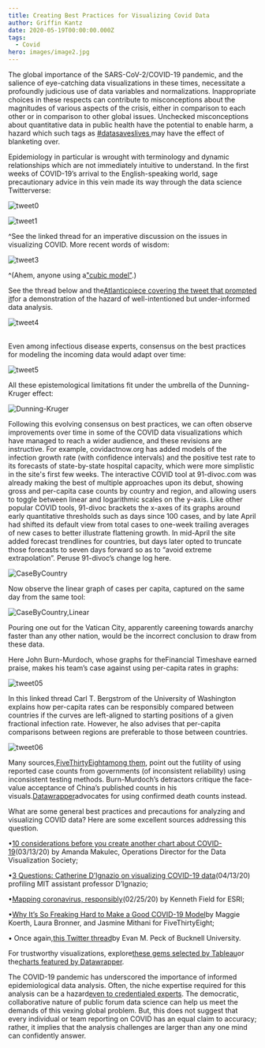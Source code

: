 ```yaml
---
title: Creating Best Practices for Visualizing Covid Data
author: Griffin Kantz
date: 2020-05-19T00:00:00.000Z
tags:
  - Covid
hero: images/image2.jpg
---
```

   The global importance of the SARS-CoV-2/COVID-19 pandemic, and the salience of eye-catching data visualizations in these times, necessitate a profoundly judicious use of data variables and normalizations. Inappropriate choices in these respects can contribute to misconceptions about the magnitudes of various aspects of the crisis, either in comparison to each other or in comparison to other global issues. Unchecked misconceptions about quantitative data in public health have the potential to enable harm, a hazard which such tags as [\#datasaveslives ](https://twitter.com/hashtag/datasaveslives?lang=en)may have the effect of blanketing over.

Epidemiology in particular is wrought with terminology and dynamic relationships which are not immediately intuitive to understand. In the first weeks of COVID-19’s arrival to the English-speaking world, sage precautionary advice in this vein made its way through the data science Twitterverse:

![tweet0](images/screen-shot-2020-05-19-at-6.40.06-am.png "tweet0")

![tweet1](images/screen-shot-2020-05-19-at-6.44.15-am.png "tweet1")

^See the linked thread for an imperative discussion on the issues in visualizing COVID. More recent words of wisdom:

![tweet3](images/screen-shot-2020-05-19-at-6.44.32-am.png "tweet3")

^(Ahem, anyone using a["cubic model"](https://twitter.com/bencasselman/status/1258136404363808769).)

See the thread below and the[Atlantic](https://www.theatlantic.com/technology/archive/2020/01/china-coronavirus-twitter/605644/)[piece covering the tweet that prompted it](https://www.theatlantic.com/technology/archive/2020/01/china-coronavirus-twitter/605644/)for a demonstration of the hazard of well-intentioned but under-informed data analysis.

![tweet4](images/screen-shot-2020-05-19-at-6.44.47-am.png "tweet4")

\
Even among infectious disease experts, consensus on the best practices for modeling the incoming data would adapt over time:

![tweet5](images/screen-shot-2020-05-19-at-6.45.02-am.png "tweet5")

All these epistemological limitations fit under the umbrella of the Dunning-Kruger effect:

![Dunning-Kruger](images/image1.jpg "Dunning-Kruger")

Following this evolving consensus on best practices, we can often observe improvements over time in some of the COVID data visualizations which have managed to reach a wider audience, and these revisions are instructive. For example, covidactnow.org has added models of the infection growth rate (with confidence intervals) and the positive test rate to its forecasts of state-by-state hospital capacity, which were more simplistic in the site's first few weeks. The interactive COVID tool at 91-divoc.com was already making the best of multiple approaches upon its debut, showing gross and per-capita case counts by country and region, and allowing users to toggle between linear and logarithmic scales on the y-axis. Like other popular COVID tools, 91-divoc brackets the x-axes of its graphs around early quantitative thresholds such as days since 100 cases, and by late April had shifted its default view from total cases to one-week trailing averages of new cases to better illustrate flattening growth. In mid-April the site added forecast trendlines for countries, but days later opted to truncate those forecasts to seven days forward so as to “avoid extreme extrapolation”. Peruse 91-divoc’s change log here.

![CaseByCountry](images/image2.jpg "CaseByCountry")

Now observe the linear graph of cases per capita, captured on the same day from the same tool:

![CaseByCountry,Linear](images/image3.jpg "CaseByCountry,Linear")

Pouring one out for the Vatican City, apparently careening towards anarchy faster than any other nation, would be the incorrect conclusion to draw from these data.

Here John Burn-Murdoch, whose graphs for theFinancial Timeshave earned praise, makes his team’s case against using per-capita rates in graphs:

![tweet05](images/screen-shot-2020-05-19-at-6.48.50-am.png "tweet05")

In this linked thread Carl T. Bergstrom of the University of Washington explains how per-capita rates can be responsibly compared between countries if the curves are left-aligned to starting positions of a given fractional infection rate. However, he also advises that per-capita comparisons between regions are preferable to those between countries.

![tweet06](images/screen-shot-2020-05-19-at-6.50.42-am.png "tweet06")

Many sources,[FiveThirtyEight](https://fivethirtyeight.com/features/coronavirus-case-counts-are-meaningless/)[among them](https://fivethirtyeight.com/features/coronavirus-case-counts-are-meaningless/), point out the futility of using reported case counts from governments (of inconsistent reliability) using inconsistent testing methods. Burn-Murdoch’s detractors critique the face-value acceptance of China’s published counts in his visuals.[Datawrapper](https://blog.datawrapper.de/coronaviruscharts/)advocates for using confirmed death counts instead.

What are some general best practices and precautions for analyzing and visualizing COVID data? Here are some excellent sources addressing this question.

•[10 considerations before you create another chart about COVID-19](https://www.tableau.com/about/blog/2020/3/ten-considerations-you-create-another-chart-about-covid-19)(03/13/20) by Amanda Makulec, Operations Director for the Data Visualization Society;

•[3 Questions: Catherine D’Ignazio on visualizing COVID-19 data](http://news.mit.edu/2020/catherine-dignazio-visualizing-covid-19-data-0414)(04/13/20) profiling MIT assistant professor D’Ignazio;

•[Mapping coronavirus, responsibly](https://www.esri.com/arcgis-blog/products/product/mapping/mapping-coronavirus-responsibly/)(02/25/20) by Kenneth Field for ESRI;

•[Why It’s So Freaking Hard to Make a Good COVID-19 Model](https://fivethirtyeight.com/features/why-its-so-freaking-hard-to-make-a-good-covid-19-model/)by Maggie Koerth, Laura Bronner, and Jasmine Mithani for FiveThirtyEight;

• Once again,[this Twitter thread](https://twitter.com/EvanMPeck/status/1235568532840120321)by Evan M. Peck of Bucknell University.

For trustworthy visualizations, explore[these gems selected by Tableau](https://www.tableau.com/about/blog/2020/4/most-interesting-data-vizzes-covid-19-weve-seen-media-so-far)or the[charts featured by Datawrapper](https://blog.datawrapper.de/coronaviruscharts/).

The COVID-19 pandemic has underscored the importance of informed epidemiological data analysis. Often, the niche expertise required for this analysis can be a hazard[even to credentialed experts](https://twitter.com/ferrisjabr/status/1221146622341443584). The democratic, collaborative nature of public forum data science can help us meet the demands of this vexing global problem. But, this does not suggest that every individual or team reporting on COVID has an equal claim to accuracy; rather, it implies that the analysis challenges are larger than any one mind can confidently answer.